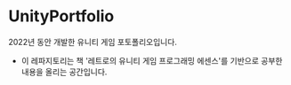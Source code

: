 # UnityPortfolio
2022년 동안 개발한 유니티 게임 포토폴리오입니다. 

* 이 레파지토리는 책 '레트로의 유니티 게임 프로그래밍 에센스'를 기반으로 공부한 내용을 올리는 공간입니다.
